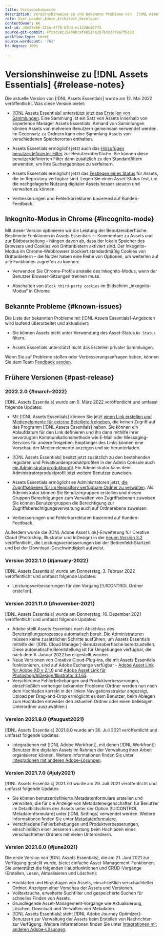 ```yaml
---
title: Versionshinweise
description: Versionshinweise zu und bekannte Probleme von  [!DNL Assets Essentials]
role: User,Leader,Admin,Architect,Developer
contentOwner: AK
exl-id: a0e29eb6-336a-4f78-b7bd-ec1338c86775
source-git-commit: 4fcac20c15ebabcafe851ce207bd937c8a7f6b03
workflow-type: tm+mt
source-wordcount: '761'
ht-degree: 100%

---
```


# Versionshinweise zu [!DNL Assets Essentials] {#release-notes}

Die aktuelle Version von [!DNL Assets Essentials] wurde am 12. Mai 2022 veröffentlicht. Was diese Version bietet:

* [!DNL Assets Essentials] unterstützt jetzt das [Erstellen von Sammlungen](manage-collections.md). Eine Sammlung ist ein Satz von Assets innerhalb von Experience Manager Assets Essentials. Anhand von Sammlungen können Assets von mehreren Benutzern gemeinsam verwendet werden. Im Gegensatz zu Ordnern kann eine Sammlung Assets von verschiedenen Speicherorten enthalten.

* Assets Essentials ermöglicht jetzt auch das [Hinzufügen benutzerdefinierter Filter](search.md#custom-filters) zur Benutzeroberfläche. Sie können diese benutzerdefinierten Filter dann zusätzlich zu den Standardfiltern anwenden, um Ihre Suchergebnisse zu verfeinern.

* Assets Essentials ermöglicht jetzt das [Festlegen eines Status](manage-organize.md#set-asset-status) für Assets, die im Repository verfügbar sind. Legen Sie einen Asset-Status fest, um die nachgelagerte Nutzung digitaler Assets besser steuern und verwalten zu können.

* Verbesserungen und Fehlerkorrekturen basierend auf Kunden-Feedback.

## Inkognito-Modus in Chrome {#incognito-mode}

Mit dieser Version optimieren wir die Leistung der Benutzeroberfläche. Bestimmte Funktionen in Assets Essentials –- Kommentare zu Assets und zur Bildbearbeitung – hängen davon ab, dass der lokale Speicher des Browsers und Cookies von Drittanbietern aktiviert sind. Der Inkognito-Modus im Chrome-Webbrowser blockiert standardmäßig Cookies von Drittanbietern – die Nutzer haben eine Reihe von Optionen, um weiterhin auf alle Funktionen zugreifen zu können:

* Verwenden Sie Chrome-Profile anstelle des Inkognito-Modus, wenn der Benutzer Browser-Sitzungen trennen muss.

* Abschalten von `Block third-party cookies` im Bildschirm „Inkognito-Modus“ in Chrome

## Bekannte Probleme {#known-issues}

Die Liste der bekannten Probleme mit [!DNL Assets Essentials]-Angeboten wird laufend überarbeitet und aktualisiert:

* Sie können Assets nicht unter Verwendung des Asset-Status `No Status` filtern.

* Assets Essentials unterstützt nicht das Erstellen privater Sammlungen.

Wenn Sie auf Probleme stoßen oder Verbesserungsanfragen haben, können Sie dem Team [Feedback senden](#provide-feedback).

## Frühere Versionen {#past-release}

### 2022.2.0 {#march-2022}

[!DNL Assets Essentials] wurde am 9. März 2022 veröffentlicht und umfasst folgende Updates:

* Mit [!DNL Assets Essentials] können Sie jetzt [einen Link erstellen und Medienelemente für externe Beteiligte freigeben](share-links-for-assets.md), die keinen Zugriff auf das Programm [!DNL Assets Essentials] haben. Sie können ein Ablaufdatum für den Link definieren und ihn dann mithilfe Ihrer bevorzugten Kommunikationsmethode wie E-Mail oder Messaging-Services für andere freigeben. Empfänger des Links können eine Vorschau der Medienelemente anzeigen und sie herunterladen.

* [!DNL Assets Essentials] besitzt jetzt zusätzlich zu den bestehenden regulären und Privatkundenproduktprofilen in der Admin Console auch [ein Administratorproduktprofil](deploy-administer.md#add-users-to-essentials). Ein Administrator kann dem Administratorproduktprofil jetzt weitere Benutzer zuweisen.

* Assets Essentials ermöglicht es Administratoren jetzt, [die Zugriffsebenen für im Repository verfügbare Ordner zu verwalten](manage-permissions.md). Als Administrator können Sie Benutzergruppen erstellen und diesen Gruppen Berechtigungen zum Verwalten von Zugriffsebenen zuweisen. Sie können Benutzergruppen die Berechtigung zur Zugriffsberechtigungsverwaltung auch auf Ordnerebene zuweisen.

* Verbesserungen und Fehlerkorrekturen basierend auf Kunden-Feedback.

Außerdem wurde die [!DNL Adobe Asset Link]-Erweiterung für Creative Cloud (Photoshop, Illustrator und InDesign) in der [neuen Version 3.2](https://exchange.adobe.com/creativecloud.details.106875.adobe-asset-link-cep.html) veröffentlicht, die Leistungsverbesserungen bei der Bedienfeld-Startzeit und bei der Download-Geschwindigkeit aufweist.


### Version 2022.1.0 {#january-2022}

[!DNL Assets Essentials] wurde am Donnerstag, 3. Februar 2022 veröffentlicht und umfasst folgende Updates:

* Leistungsverbesserungen für den Vorgang [!UICONTROL Ordner erstellen]. <!-- CQ-4338818 -->

### Version 2021.11.0 {#november-2021}

[!DNL Assets Essentials] wurde am Donnerstag, 16. Dezember 2021 veröffentlicht und umfasst folgende Updates:

* Adobe stellt Assets Essentials nach Abschluss des Bereitstellungsprozesses automatisch bereit. Die Administratoren müssen keine zusätzlichen Schritte ausführen, um Assets Essentials mithilfe der [!DNL Cloud Manager]-Benutzeroberfläche bereitzustellen. Diese automatische Bereitstellung ist für Umgebungen verfügbar, die nach dem 6. Januar 2022 bereitgestellt werden.
* Neue Versionen von Creative Cloud-Plug-ins, die mit Assets Essentials funktionieren, sind auf Adobe Exchange verfügbar - [Adobe Asset Link für Adobe XD v 2.1.0](https://exchange.adobe.com/creativecloud/plugindetails.html/app/cc/61d229b9) und [Adobe Asset Link für Photoshop/InDesign/Illustrator 3.1.65](https://exchange.adobe.com/creativecloud.details.106875.adobe-asset-link-cep.html).
* Verschiedene Fehlerbehebungen und Produktverbesserungen, einschließlich vorheriger bekannter Probleme (Ordner werden nun nach dem Hochladen korrekt in der linken Navigationsstruktur angezeigt<!-- CQ-4337638 -->, Upload per Drag-and-Drop ermöglicht es dem Benutzer, beim Ablegen zum Hochladen entweder den aktuellen Ordner oder einen beliebigen Unterordner auszuwählen<!-- CQ-4327753 -->.)

### Version 2021.8.0 {#august2021}

[!DNL Assets Essentials] 2021.8.0 wurde am 30. Juli 2021 veröffentlicht und umfasst folgende Updates:

* Integrationen mit [!DNL Adobe Workfront], mit denen [!DNL Workfront]-Benutzer ihre digitalen Assets im Rahmen der Verwaltung ihrer Arbeit organisieren können. Weitere Informationen finden Sie unter [Integrationen mit anderen Adobe-Lösungen](/help/integration.md).

### Version 2021.7.0 {#july2021}

[!DNL Assets Essentials] 2021.7.0 wurde am 29. Juli 2021 veröffentlicht und umfasst folgende Updates:

* Sie können benutzerdefinierte Metadatenformulare erstellen und verwalten, die für die Anzeige von Metadateneigenschaften für Benutzer im Detailbildschirm des Assets unter der Option [!UICONTROL Metadatenformulare] unter [!DNL Settings] verwendet werden. Weitere Informationen finden Sie unter [Metadatenformulare](metadata.md#metadata-forms).
* Verschiedene Fehlerbehebungen und Produktverbesserungen, einschließlich einer besseren Leistung beim Hochladen eines verschachtelten Ordners mit vielen Unterordnern.

### Version 2021.6.0 {#june2021}

Die erste Version von [!DNL Assets Essentials], die am 21. Juni 2021 zur Verfügung gestellt wurde, bietet einfache Asset-Management-Funktionen. Sie unterstützt die folgenden Hauptfunktionen und CRUD-Vorgänge (Erstellen, Lesen, Aktualisieren und Löschen):

* Hochladen und Hinzufügen von Assets, einschließlich verschachtelter Ordner. Anzeigen einer Vorschau der Assets und Versionen.
* Volltextsuche, erweiterte Suchfilter und gespeicherte Suchen für schnelles Finden von Assets.
* Grundlegende Asset-Management-Vorgänge wie Aktualisierung, Löschen, Download und Verwalten von Metadaten.
* [!DNL Assets Essentials] steht [!DNL Adobe Journey Optimizer]-Benutzern zur Verwaltung der Assets beim Erstellen von Nachrichten zur Verfügung. Weitere Informationen finden Sie unter [Integrationen mit anderen Adobe-Lösungen](/help/integration.md).
